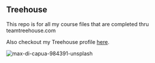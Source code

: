 ## Treehouse

This repo is for all my course files that are completed thru teamtreehouse.com

Also checkout my Treehouse profile [here](https://teamtreehouse.com/danielpickett).

![max-di-capua-984391-unsplash](https://user-images.githubusercontent.com/11799835/45257578-4df1b880-b376-11e8-91c9-abe171847413.jpg)
